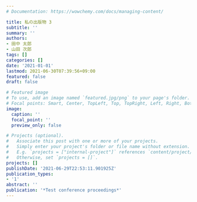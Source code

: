 ```yaml
---
# Documentation: https://wowchemy.com/docs/managing-content/

title: 私の出版物 3
subtitle: ''
summary: ''
authors:
- 田中 太郎
- 山田 次郎
tags: []
categories: []
date: '2021-01-01'
lastmod: 2021-06-30T07:39:56+09:00
featured: false
draft: false

# Featured image
# To use, add an image named `featured.jpg/png` to your page's folder.
# Focal points: Smart, Center, TopLeft, Top, TopRight, Left, Right, BottomLeft, Bottom, BottomRight.
image:
  caption: ''
  focal_point: ''
  preview_only: false

# Projects (optional).
#   Associate this post with one or more of your projects.
#   Simply enter your project's folder or file name without extension.
#   E.g. `projects = ["internal-project"]` references `content/project/deep-learning/index.md`.
#   Otherwise, set `projects = []`.
projects: []
publishDate: '2021-06-29T22:53:11.901925Z'
publication_types:
- '1'
abstract: ''
publication: '*Test conference proceedings*'
---
```

